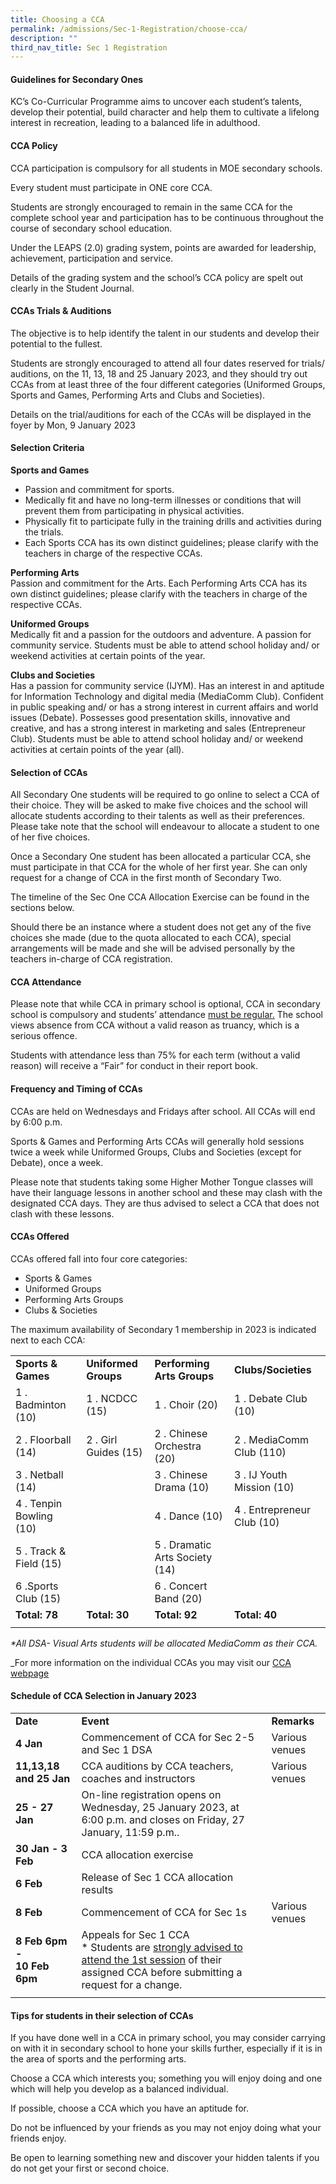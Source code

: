 ```yaml
---
title: Choosing a CCA
permalink: /admissions/Sec-1-Registration/choose-cca/
description: ""
third_nav_title: Sec 1 Registration
---
```

#### Guidelines for Secondary Ones

KC’s Co-Curricular Programme aims to uncover each student’s talents, develop their potential, build character and help them to cultivate a lifelong interest in recreation, leading to a balanced life in adulthood.

#### CCA Policy

CCA participation is compulsory for all students in MOE secondary schools.

Every student must participate in ONE core CCA.

Students are strongly encouraged to remain in the same CCA for the complete school year and participation has to be continuous throughout the course of secondary school education.

Under the LEAPS (2.0) grading system, points are awarded for leadership, achievement, participation and service.

Details of the grading system and the school’s CCA policy are spelt out clearly in the Student Journal.

#### CCAs Trials & Auditions

The objective is to help identify the talent in our students and develop their potential to the fullest.

Students are strongly encouraged to attend all four dates reserved for trials/ auditions, on the 11, 13, 18 and 25 January 2023, and they should try out CCAs from at least three of the four different categories (Uniformed Groups, Sports and Games, Performing Arts and Clubs and Societies).

Details on the trial/auditions for each of the CCAs will be displayed in the foyer by Mon, 9 January 2023

#### Selection Criteria

**Sports and Games**

*   Passion and commitment for sports.
*   Medically fit and have no long-term illnesses or conditions that will prevent them from participating in physical activities.
*   Physically fit to participate fully in the training drills and activities during the trials.
*   Each Sports CCA has its own distinct guidelines; please clarify with the teachers in charge of the respective CCAs.

**Performing Arts**<br>
Passion and commitment for the Arts. Each Performing Arts CCA has its own distinct guidelines; please clarify with the teachers in charge of the respective CCAs.

**Uniformed Groups**<br>
Medically fit and a passion for the outdoors and adventure. A passion for community service. Students must be able to attend school holiday and/ or weekend activities at certain points of the year.

**Clubs and Societies**<br>
Has a passion for community service (IJYM). Has an interest in and aptitude for Information Technology and digital media (MediaComm Club). Confident in public speaking and/ or has a strong interest in current affairs and world issues (Debate). Possesses good presentation skills, innovative and creative, and has a strong interest in marketing and sales (Entrepreneur Club). Students must be able to attend school holiday and/ or weekend activities at certain points of the year (all).

#### Selection of CCAs

All Secondary One students will be required to go online to select a CCA of their choice. They will be asked to make five choices and the school will allocate students according to their talents as well as their preferences.  Please take note that the school will endeavour to allocate a student to one of her five choices.

Once a Secondary One student has been allocated a particular CCA, she must participate in that CCA for the whole of her first year. She can only request for a change of CCA in the first month of Secondary Two.

The timeline of the Sec One CCA Allocation Exercise can be found in the sections below.

Should there be an instance where a student does not get any of the five choices she made (due to the quota allocated to each CCA), special arrangements will be made and she will be advised personally by the teachers in-charge of CCA registration.

#### CCA Attendance

Please note that while CCA in primary school is optional, CCA in secondary school is compulsory and students’ attendance <u>must be regular.</u> The school views absence from CCA without a valid reason as truancy, which is a serious offence. 

Students with attendance less than 75% for each term (without a valid reason) will receive a “Fair” for conduct in their report book.

#### Frequency and Timing of CCAs

CCAs are held on Wednesdays and Fridays after school. All CCAs will end by 6:00 p.m.

Sports & Games and Performing Arts CCAs will generally hold sessions twice a week while Uniformed Groups, Clubs and Societies (except for Debate), once a week.

Please note that students taking some Higher Mother Tongue classes will have their language lessons in another school and these may clash with the designated CCA days. They are thus advised to select a CCA that does not clash with these lessons.

#### CCAs Offered

CCAs offered fall into four core categories:

*   Sports & Games
*   Uniformed Groups
*   Performing Arts Groups
*   Clubs & Societies

The maximum availability of Secondary 1 membership in 2023 is indicated next to each CCA:

|  |  |  |  |
|---|---|---|---|
| **Sports & Games** | **Uniformed Groups** | **Performing Arts Groups** | **Clubs/Societies** |
| 1 \. Badminton (10) | 1 \. NCDCC (15) | 1 \. Choir (20) | 1 \. Debate Club (10) |
| 2 \. Floorball (14) | 2 \. Girl Guides (15) | 2 \. Chinese Orchestra (20) | 2 \. MediaComm Club (110) |
| 3 \. Netball (14) |  | 3 \. Chinese Drama (10) | 3 \. IJ Youth Mission (10) |
| 4 \. Tenpin Bowling (10) |  | 4 \. Dance (10) | 4 \. Entrepreneur Club (10) |
| 5 \. Track & Field (15) |  | 5 \. Dramatic Arts Society (14) |  |
| 6 \.Sports Club (15) |  | 6 \. Concert Band (20) |  |
| **Total: 78** | **Total: 30** | **Total: 92** | **Total: 40** |
|  |  |  |  |

_\*All DSA- Visual Arts students will be allocated MediaComm as their CCA._

_For more information on the individual CCAs you may visit our [CCA webpage](/student-development/CCA/cca/)

#### Schedule of CCA Selection in January 2023

|  |  |  |
|---|---|---|
| **Date** | **Event** | **Remarks** |
| **4 Jan** | Commencement of CCA for Sec 2-5 and Sec 1 DSA | Various venues |
| **11,13,18 and 25 Jan** | CCA auditions by CCA teachers, coaches and instructors | Various venues |
| **25 - 27 Jan** | On-line registration opens on Wednesday, 25 January 2023, at 6:00 p.m. and closes on Friday, 27 January, 11:59 p.m.. |  |
| **30 Jan - 3 Feb** | CCA allocation exercise |  |
| **6 Feb** | Release of Sec 1 CCA allocation results |  |
| **8 Feb** | Commencement of CCA for Sec 1s | Various venues |
| **8 Feb 6pm -  <br>10 Feb 6pm**  | Appeals for Sec 1 CCA<br> * Students are <u>strongly advised to attend the 1st session</u> of their assigned CCA before submitting a request for a change. |  |
|  |  |  |

#### Tips for students in their selection of CCAs

If you have done well in a CCA in primary school, you may consider carrying on with it in secondary school to hone your skills further, especially if it is in the area of sports and the performing arts.

Choose a CCA which interests you; something you will enjoy doing and one which will help you develop as a balanced individual.

If possible, choose a CCA which you have an aptitude for.

Do not be influenced by your friends as you may not enjoy doing what your friends enjoy.

Be open to learning something new and discover your hidden talents if you do not get your first or second choice.